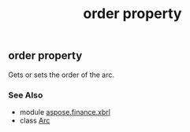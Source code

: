 ﻿---
title: order property
second_title: Aspose.Finance for Python via .NET API References
description: 
type: docs
weight: 60
url: /python-net/aspose.finance.xbrl/arc/order/
is_root: false
---

## order property


Gets or sets the order of the arc.

### See Also
* module [aspose.finance.xbrl](../../)
* class [Arc](/finance/python-net/aspose.finance.xbrl/arc)
